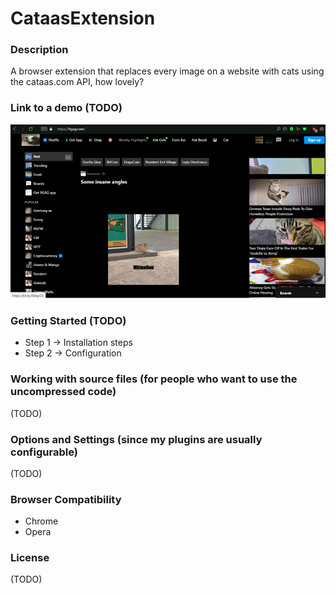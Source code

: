# CataasExtension

### Description
A browser extension that replaces every image on a website with cats using the
cataas.com API, how lovely?

### Link to a demo (TODO)
![alt text](https://raw.githubusercontent.com/jedi101/CataasExtension/master/documentation/Screenshot2.png)

### Getting Started (TODO)
  * Step 1 -> Installation steps
  * Step 2 -> Configuration
  
### Working with source files (for people who want to use the uncompressed code)
(TODO)

### Options and Settings (since my plugins are usually configurable)
(TODO)

### Browser Compatibility
  * Chrome
  * Opera

### License
(TODO)
